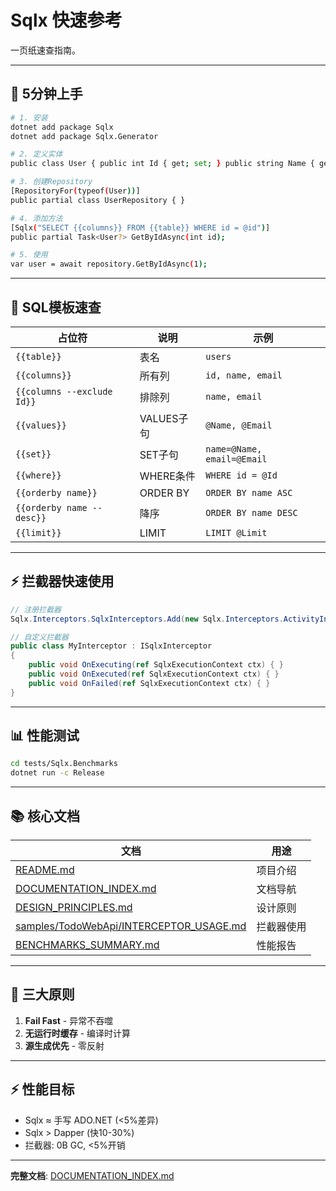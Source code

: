 # Sqlx 快速参考

一页纸速查指南。

---

## 🚀 5分钟上手

```bash
# 1. 安装
dotnet add package Sqlx
dotnet add package Sqlx.Generator

# 2. 定义实体
public class User { public int Id { get; set; } public string Name { get; set; } }

# 3. 创建Repository
[RepositoryFor(typeof(User))]
public partial class UserRepository { }

# 4. 添加方法
[Sqlx("SELECT {{columns}} FROM {{table}} WHERE id = @id")]
public partial Task<User?> GetByIdAsync(int id);

# 5. 使用
var user = await repository.GetByIdAsync(1);
```

---

## 📝 SQL模板速查

| 占位符 | 说明 | 示例 |
|--------|------|------|
| `{{table}}` | 表名 | `users` |
| `{{columns}}` | 所有列 | `id, name, email` |
| `{{columns --exclude Id}}` | 排除列 | `name, email` |
| `{{values}}` | VALUES子句 | `@Name, @Email` |
| `{{set}}` | SET子句 | `name=@Name, email=@Email` |
| `{{where}}` | WHERE条件 | `WHERE id = @Id` |
| `{{orderby name}}` | ORDER BY | `ORDER BY name ASC` |
| `{{orderby name --desc}}` | 降序 | `ORDER BY name DESC` |
| `{{limit}}` | LIMIT | `LIMIT @Limit` |

---

## ⚡ 拦截器快速使用

```csharp
// 注册拦截器
Sqlx.Interceptors.SqlxInterceptors.Add(new Sqlx.Interceptors.ActivityInterceptor());

// 自定义拦截器
public class MyInterceptor : ISqlxInterceptor
{
    public void OnExecuting(ref SqlxExecutionContext ctx) { }
    public void OnExecuted(ref SqlxExecutionContext ctx) { }
    public void OnFailed(ref SqlxExecutionContext ctx) { }
}
```

---

## 📊 性能测试

```bash
cd tests/Sqlx.Benchmarks
dotnet run -c Release
```

---

## 📚 核心文档

| 文档 | 用途 |
|------|------|
| [README.md](README.md) | 项目介绍 |
| [DOCUMENTATION_INDEX.md](DOCUMENTATION_INDEX.md) | 文档导航 |
| [DESIGN_PRINCIPLES.md](DESIGN_PRINCIPLES.md) | 设计原则 |
| [samples/TodoWebApi/INTERCEPTOR_USAGE.md](samples/TodoWebApi/INTERCEPTOR_USAGE.md) | 拦截器使用 |
| [BENCHMARKS_SUMMARY.md](BENCHMARKS_SUMMARY.md) | 性能报告 |

---

## 🎯 三大原则

1. **Fail Fast** - 异常不吞噬
2. **无运行时缓存** - 编译时计算
3. **源生成优先** - 零反射

---

## ⚡ 性能目标

- Sqlx ≈ 手写 ADO.NET (<5%差异)
- Sqlx > Dapper (快10-30%)
- 拦截器: 0B GC, <5%开销

---

**完整文档**: [DOCUMENTATION_INDEX.md](DOCUMENTATION_INDEX.md)

